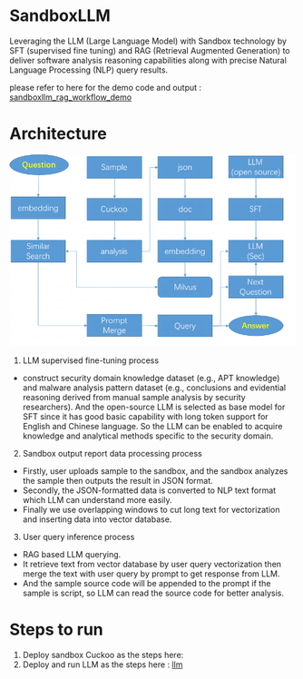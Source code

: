 # SandboxLLM
Leveraging the LLM (Large Language Model) with Sandbox technology by SFT (supervised fine tuning) and RAG (Retrieval Augmented Generation) to deliver software analysis reasoning capabilities along with precise Natural Language Processing (NLP) query results.

please refer to here for the demo code and output : [sandboxllm_rag_workflow_demo](llm/sandboxllm_rag_workflow_demo.ipynb)

# Architecture

![alt tag](llm/sandboxllm_design.png)

1. LLM supervised fine-tuning process
- construct security domain knowledge dataset (e.g., APT knowledge) and malware analysis pattern dataset (e.g., conclusions and evidential reasoning derived from manual sample analysis by security researchers). And the open-source LLM is selected as base model for SFT since it has good basic capability with long token support for English and Chinese language. So the LLM can be enabled to acquire knowledge and analytical methods specific to the security domain.
2. Sandbox output report data processing process
- Firstly, user uploads sample to the sandbox, and the sandbox analyzes the sample then outputs the result in JSON format.
- Secondly, the JSON-formatted data is converted to NLP text format which LLM can understand more easily.
- Finally we use overlapping windows to cut long text for vectorization and inserting data into vector database.
3. User query inference process
- RAG based LLM querying.
- It retrieve text from vector database by user query vectorization then merge the text with user query by prompt to get response from LLM.
- And the sample source code will be appended to the prompt if the sample is script, so LLM can read the source code for better analysis. 


# Steps to run 

1. Deploy sandbox Cuckoo as the steps here: 
2. Deploy and run LLM as the steps here : [llm](llm/readme.md)
